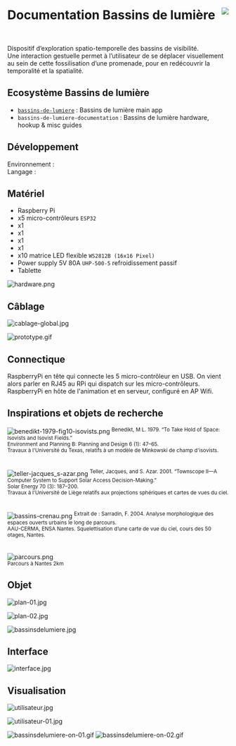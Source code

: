 # Documentation Bassins de lumière [<img src="https://github.com/chevalvert.png?size=100" align="right">](http://chevalvert.fr/)

<br>

Dispositif d’exploration spatio-temporelle des bassins de visibilité.  
Une interaction gestuelle permet à l’utilisateur de se déplacer visuellement au sein de cette fossilisation d’une promenade, pour en redécouvrir la temporalité et la spatialité.

## Ecosystème Bassins de lumière
- [`bassins-de-lumiere`]() : Bassins de lumière main app
- `bassins-de-lumiere-documentation` : Bassins de lumière hardware, hookup & misc guides

## Développement
Environnement :  
Langage :

## Matériel
- Raspberry Pi
- x5 micro-contrôleurs `ESP32`
- x1 ` `
- x1 ` `
- x1 ` `
- x1 ` `
- x10 matrice LED flexible `WS2812B (16x16 Pixel)`  
- Power supply 5V 80A `UHP-500-5` refroidissement passif
- Tablette

![hardware.png](images/hardware.png)   

## Câblage
![cablage-global.jpg](images/cablage-global.jpg)   

![prototype.gif](images/prototype.gif)  

## Connectique
RaspberryPi en tête qui connecte les 5 micro-contrôleur en USB. On vient alors parler en RJ45 au RPi qui dispatch sur les micro-contrôleurs. RaspberryPi en hôte de l'animation et en serveur, configuré en AP Wifi.

## Inspirations et objets de recherche
![benedikt-1979-fig10-isovists.png](images/benedikt-1979-fig10-isovists.png) 
<sup>
Benedikt, M L. 1979. “To Take Hold of Space: Isovists and Isovist Fields.”  
Environment and Planning B: Planning and Design 6 (1): 47–65.  
Travaux à l'Université du Texas, relatifs à un modèle de Minkowski de champ d'isovists.
</sup>  
<br>
<br>
![teller-jacques_s-azar.png](images/teller-jacques_s-azar.png) 
<sup>
Teller, Jacques, and S. Azar. 2001. “Townscope II—A Computer System to Support Solar Access Decision-Making.”  
Solar Energy 70 (3): 187–200.  
Travaux à l'Université de Liège relatifs aux projections sphériques et cartes de vues du
ciel.
</sup>  
<br>
<br>
![bassins-crenau.png](images/bassins-crenau.png) 
<sup>
Extrait de : Sarradin, F. 2004. Analyse morphologique des espaces ouverts urbains le long de parcours.  
AAU-CERMA, ENSA Nantes.
Squelettisation d’une carte de vue du ciel, cours des 50 otages, Nantes.
</sup>  
<br>
<br>
![parcours.png](images/parcours.png)  
<sup>Parcours à Nantes 2km</sup>

## Objet
![plan-01.jpg](images/plan-01.jpg)  

![plan-02.jpg](images/plan-02.jpg)  

![bassinsdelumiere.jpg](images/bassinsdelumiere.jpg)

## Interface
![interface.jpg](images/interface.jpg)  

## Visualisation
![utilisateur.jpg](images/utilisateur.jpg)   

![utilisateur-01.jpg](images/utilisateur-01.jpg)

![bassinsdelumiere-on-01.gif](images/bassinsdelumiere-on-01.gif) ![bassinsdelumiere-on-02.gif](images/bassinsdelumiere-on-02.gif)


